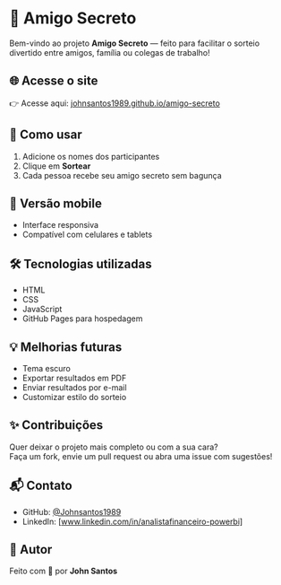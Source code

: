 # 🎁 Amigo Secreto

Bem-vindo ao projeto **Amigo Secreto** — feito para facilitar o sorteio divertido entre amigos, família ou colegas de trabalho!

## 🌐 Acesse o site
👉 Acesse aqui: [johnsantos1989.github.io/amigo-secreto](https://johnsantos1989.github.io/amigo-secreto)

## 🚀 Como usar

1. Adicione os nomes dos participantes
2. Clique em **Sortear**
3. Cada pessoa recebe seu amigo secreto sem bagunça

## 📱 Versão mobile

- Interface responsiva
- Compatível com celulares e tablets

## 🛠️ Tecnologias utilizadas

- HTML
- CSS
- JavaScript
- GitHub Pages para hospedagem

## 💡 Melhorias futuras

- Tema escuro
- Exportar resultados em PDF
- Enviar resultados por e-mail
- Customizar estilo do sorteio

## ✨ Contribuições

Quer deixar o projeto mais completo ou com a sua cara?  
Faça um fork, envie um pull request ou abra uma issue com sugestões!

## 📬 Contato

- GitHub: [@Johnsantos1989](https://github.com/Johnsantos1989)
- LinkedIn: [www.linkedin.com/in/analistafinanceiro-powerbi]

## 📌 Autor

Feito com 💙 por **John Santos**
